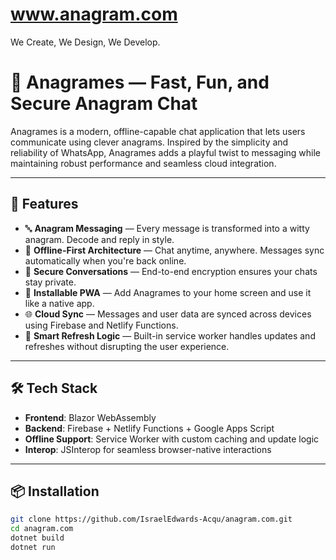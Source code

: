# www.anagram.com
We Create, We Design, We Develop.
# 📱 Anagrames — Fast, Fun, and Secure Anagram Chat

Anagrames is a modern, offline-capable chat application that lets users communicate using clever anagrams. Inspired by the simplicity and reliability of WhatsApp, Anagrames adds a playful twist to messaging while maintaining robust performance and seamless cloud integration.

---

## 🚀 Features

- 🔤 **Anagram Messaging** — Every message is transformed into a witty anagram. Decode and reply in style.
- 📶 **Offline-First Architecture** — Chat anytime, anywhere. Messages sync automatically when you're back online.
- 🔐 **Secure Conversations** — End-to-end encryption ensures your chats stay private.
- 📲 **Installable PWA** — Add Anagrames to your home screen and use it like a native app.
- 🌐 **Cloud Sync** — Messages and user data are synced across devices using Firebase and Netlify Functions.
- 🧠 **Smart Refresh Logic** — Built-in service worker handles updates and refreshes without disrupting the user experience.

---

## 🛠️ Tech Stack

- **Frontend**: Blazor WebAssembly
- **Backend**: Firebase + Netlify Functions + Google Apps Script
- **Offline Support**: Service Worker with custom caching and update logic
- **Interop**: JSInterop for seamless browser-native interactions

---

## 📦 Installation

```bash
git clone https://github.com/IsraelEdwards-Acqu/anagram.com.git
cd anagram.com
dotnet build
dotnet run
